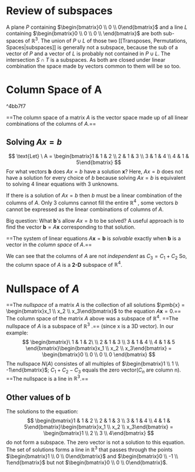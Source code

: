 # Review of subspaces

A plane $P$ containing $\begin{bmatrix}0 \\ 0 \\ 0\end{bmatrix}$ and a line $L$ containing $\begin{bmatrix}0 \\ 0 \\ 0 \\ \end{bmatrix}$ are both sub-spaces of $\mathbb{R}^3$. The union of $P\cup L$ of those two [[Transposes, Permutations, Spaces|subspaces]] is generally not a subspace, because the sub of a vector of $P$ and a vector of $L$ is probably not contained in $P\cup L$. 
The intersection $S\cap T$ is a subspaces. As both are closed under linear combination the space made by vectors common to them will be so too.

# Column Space of A

^4bb7f7

==The column space of a matrix $A$ is the vector space made up of all linear combinations of the columns of $A$.==
## Solving $Ax = b$
$$
\text{Let} \ A = \begin{bmatrix}1 & 1 & 2 \\ 2 & 1 & 3 \\ 3 & 1 & 4 \\ 4 & 1  & 5\end{bmatrix}
$$
For what vectors $\pmb{b}$ does $Ax=b$ have a solution $\pmb{x}$?
Here, $Ax=b$ does not have a solution for every choice of $b$ because solving $Ax=b$ is equivalent to solving 4 linear equations with 3 unknowns.

If there is a solution of $Ax=b$ then $b$ must be a linear combination of the columns of $A$. Only 3 columns cannot fill the entire $\mathbb{R}^4$ , some vectors $b$ cannot be expressed as the linear combinations of  columns of $A$.

Big question: What $\pmb{b}$'s allow $Ax=b$ to be solved?
A useful approach is to find the vector $\pmb{b} = A\pmb{x}$ corresponding to that solution.

==The system of linear equations $A\pmb{x}=\pmb{b}$ is *solvable* exactly when $\pmb{b}$ is a vector in 
the *column space* of $A$.==

We can see that the columns of $A$ are not *independent* as $C_{3} = C_{1}+C_{2}$ 
So, the column space of $A$ is a **2-D** subspace of $\mathbb{R}^4$. 

# Nullspace of $A$

==The *nullspace* of a matrix $A$ is the collection of all solutions $\pmb{x} = \begin{bmatrix}x_1 \\ x_2 \\ x_3\end{bmatrix}$ to the equation $A\pmb{x}=0$.==
The column space of the matrix $A$ above was a subspace of $\mathbb{R}^4$. ==The nullspace of $A$ is a subspace of $\mathbb{R}^3$ .== (since x is a 3D vector).
In our example:
$$
\begin{bmatrix}\ 1 & 1 & 2\ \\ 2 & 1 & 3 \\ 3 & 1 & 4 \\ 4 & 1 & 5 \end{bmatrix}\begin{bmatrix}x_1 \\ x_2 \\ x_3\end{bmatrix} = \begin{bmatrix}0 \\ 0 \\ 0 \\ 0 \end{bmatrix}
$$
The nullspace $N(A)$ consistes of all multiples of $\begin{bmatrix}1 \\ 1 \\ -1\end{bmatrix}$; $C_{1}+C_{2}-C_{3}$ equals the zero vector($C_{n}$ are column n). ==The nullspace is a line in $\mathbb{R}^3$.==

## Other values of b

The solutions to the equation:
$$
\begin{bmatrix}1 & 1 & 2 \\ 2 & 1 & 3 \\ 3 & 1 & 4 \\ 4 & 1 & 5\end{bmatrix}\begin{bmatrix}x_1 \\ x_2 \\ x_3\end{bmatrix} = \begin{bmatrix}1 \\ 2 \\ 3 \\ 4\end{bmatrix}
$$
do not form a subspace. The zero vector is not a solution to this equation. The set of solutions forms a line in $\mathbb{R}^3$ that passes through the points $\begin{bmatrix}1 \\ 0 \\ 0\end{bmatrix}$ and $\begin{bmatrix}0 \\ -1 \\ 1\end{bmatrix}$ but not $\begin{bmatrix}0 \\ 0 \\ 0\end{bmatrix}$.
